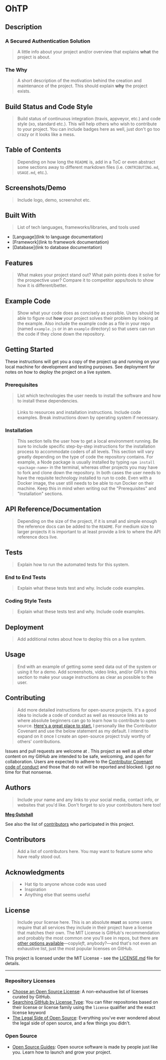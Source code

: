 # OhTP

## Description

### A Secured Authentication Solution

>A little info about your project and/or overview that explains **what** the project is about.

### The Why

>A short description of the motivation behind the creation and maintenance of the project. This should explain **why** the project exists.

## Build Status and Code Style

>Build status of continuous integration (travis, appveyor, etc.) and code style (xo, standard etc.). This will help others who wish to contribute to your project. You can include badges here as well, just don't go too crazy or it looks like a mess.

## Table of Contents

>Depending on how long the `README` is, add in a ToC or even abstract some sections away to different markdown files (i.e. `CONTRIBUTING.md`, `USAGE.md`, etc.).

## Screenshots/Demo

>Include logo, demo, screenshot etc.

## Built With

>List of tech languages, frameworks/libraries, and tools used

- [Language](link to language documentation)
- [Framework](link to framework documentation)
- [Database](link to database documentation)

## Features

>What makes your project stand out? What pain points does it solve for the prospective user? Compare it to competitor apps/tools to show how it is different/better.

## Example Code

>Show what your code does as concisely as possible. Users should be able to figure out **how** your project solves their problem by looking at the example.
>Also include the example code as a file in your repo (named `example.js` or in an `example` directory) so that users can run the code if they clone down the repository.

## Getting Started

These instructions will get you a copy of the project up and running on your local machine for development and testing purposes. See deployment for notes on how to deploy the project on a live system.

### Prerequisites

>List which technologies the user needs to install the software and how to install these dependencies.

#### <Software Name>

>Links to resources and installation instructions. Include code examples. Break instructions down by operating system if necessary.

<!-- ##### For Mac Users -->

<!-- ##### For Windows Users -->

<!-- ##### For Linux Users -->

### Installation

>This section tells the user how to get a local environment running. Be sure to include specific step-by-step instructions for the installation process to accommodate coders of all levels.
>This section will vary greatly depending on the type of code the repository contains. For example, a Node package is usually installed by typing `npm install <package-name>` in the terminal, whereas other projects you may have to fork and clone down the repository. In both cases the user needs to have the requisite technology installed to run to code. Even with a Docker image, the user still needs to be able to run Docker on their machine.
>Keep this in mind when writing out the "Prerequisites" and "Installation" sections.

## API Reference/Documentation

>Depending on the size of the project, if it is small and simple enough the reference docs can be added to the `README`. For medium size to larger projects it is important to at least provide a link to where the API reference docs live.

## Tests

>Explain how to run the automated tests for this system.

### End to End Tests

>Explain what these tests test and why. Include code examples.

### Coding Style Tests

>Explain what these tests test and why. Include code examples.

## Deployment

>Add additional notes about how to deploy this on a live system.

## Usage

>End with an example of getting some seed data out of the system or using it for a demo. Add screenshots, video links, and/or GIFs in this section to make your usage instructions as clear as possible to the user.

## Contributing

>Add more detailed instructions for open-source projects. It's a good idea to include a code of conduct as well as resource links as to where absolute beginners can go to learn how to contribute to open source. [Here's a great place to start.][Open Source Guides]
>I personally like the Contributor Covenant and use the below statement as my default. I intend to expand on it once I create an open-source project truly worthy of others' contributions.

Issues and pull requests are welcome at [<!-- repo title -->](<!-- link to repo -->). This project as well as all other content on my GitHub are intended to be safe, welcoming, and open for collaboration. Users are expected to adhere to the [Contributor Covenant code of conduct](https://www.contributor-covenant.org/version/2/0/code_of_conduct/) and those that do not will be reported and blocked. I got no time for that nonsense.

## Authors

>Include your name and any links to your social media, contact info, or websites that you'd like. Don't forget to s/o your contributors here too!

**[Meg Gutshall](https://github.com/meg-gutshall/)**

See also the list of [contributors](#contributors) who participated in this project.

## Contributors

>Add a list of contributors here. You may want to feature some who have really stood out.

## Acknowledgments

>- Hat tip to anyone whose code was used
>- Inspiration
>- Anything else that seems useful

## License

>Include your license here. This is an absolute **must** as some users require that all services they include in their project have a license that matches their own. The MIT License is GitHub's recommendation and probably the most common one you'll see in repos, but there are [other options available][Choose an Open Source License]—copy*left*, anybody?—and that's not even an exhaustive list, just the most popular licenses on GitHub.

This project is licensed under the MIT License - see the [LICENSE.md](LICENSE.md) file for details.

---

### Repository Licenses

- [Choose an Open Source License][Choose an Open Source License]: A non-exhaustive list of licenses curated by GitHub.
- [Searching GitHub by License Type][Searching GitHub by License Type]: You can filter repositories based on their license or license family using the `license` qualifier and the exact license keyword
- [The Legal Side of Open Source][The Legal Side of Open Source]: Everything you've ever wondered about the legal side of open source, and a few things you didn't.

[Choose an Open Source License]: https://choosealicense.com/
[Searching GitHub by License Type]: https://docs.github.com/en/free-pro-team@latest/github/creating-cloning-and-archiving-repositories/licensing-a-repository#searching-github-by-license-type
[The Legal Side of Open Source]: https://opensource.guide/legal/

### Open Source

- [Open Source Guides][Open Source Guides]: Open source software is made by people just like you. Learn how to launch and grow your project.

[Open Source Guides]: https://opensource.guide/